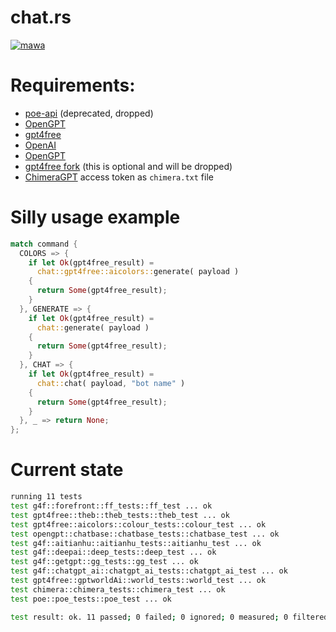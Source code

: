 # chat.rs

[![mawa](https://github.com/Miezhiko/chat.rs/actions/workflows/ci.yml/badge.svg)](https://github.com/Miezhiko/chat.rs/actions/workflows/ci.yml)

# Requirements:

- [poe-api](https://github.com/ading2210/poe-api) (deprecated, dropped)
- [OpenGPT](https://github.com/uesleibros/OpenGPT)
- [gpt4free](https://github.com/xtekky/gpt4free)
- [OpenAI](https://github.com/openai/openai-python)
- [OpenGPT](https://github.com/uesleibros/OpenGPT)
- [gpt4free fork](https://github.com/Masha/gpt4free) (this is optional and will be dropped)
- [ChimeraGPT](https://discord.gg/chimeragpt) access token as `chimera.txt` file

# Silly usage example

```rust
match command {
  COLORS => {
    if let Ok(gpt4free_result) =
      chat::gpt4free::aicolors::generate( payload )
    {
      return Some(gpt4free_result);
    }
  }, GENERATE => {
    if let Ok(gpt4free_result) =
      chat::generate( payload )
    {
      return Some(gpt4free_result);
    }
  }, CHAT => {
    if let Ok(gpt4free_result) =
      chat::chat( payload, "bot name" )
    {
      return Some(gpt4free_result);
    }
  }, _ => return None;
};
```

# Current state

```bash
running 11 tests
test g4f::forefront::ff_tests::ff_test ... ok
test gpt4free::theb::theb_tests::theb_test ... ok
test gpt4free::aicolors::colour_tests::colour_test ... ok
test opengpt::chatbase::chatbase_tests::chatbase_test ... ok
test g4f::aitianhu::aitianhu_tests::aitianhu_test ... ok
test g4f::deepai::deep_tests::deep_test ... ok
test g4f::getgpt::gg_tests::gg_test ... ok
test g4f::chatgpt_ai::chatgpt_ai_tests::chatgpt_ai_test ... ok
test gpt4free::gptworldAi::world_tests::world_test ... ok
test chimera::chimera_tests::chimera_test ... ok
test poe::poe_tests::poe_test ... ok

test result: ok. 11 passed; 0 failed; 0 ignored; 0 measured; 0 filtered out; finished in 100.40s
```
